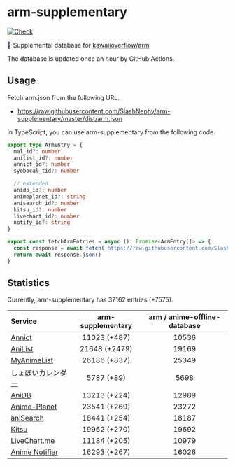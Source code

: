 # arm-supplementary

[![Check](https://github.com/SlashNephy/arm-supplementary/actions/workflows/check-node.yml/badge.svg)](https://github.com/SlashNephy/arm-supplementary/actions/workflows/check-node.yml)

💊 Supplemental database for [kawaiioverflow/arm](https://github.com/kawaiioverflow/arm)

The database is updated once an hour by GitHub Actions.

## Usage

Fetch arm.json from the following URL.

- https://raw.githubusercontent.com/SlashNephy/arm-supplementary/master/dist/arm.json

In TypeScript, you can use arm-supplementary from the following code.

```TypeScript
export type ArmEntry = {
  mal_id?: number
  anilist_id?: number
  annict_id?: number
  syobocal_tid?: number

  // extended
  anidb_id?: number
  animeplanet_id?: string
  anisearch_id?: number
  kitsu_id?: number
  livechart_id?: number
  notify_id?: string
}

export const fetchArmEntries = async (): Promise<ArmEntry[]> => {
  const response = await fetch('https://raw.githubusercontent.com/SlashNephy/arm-supplementary/master/dist/arm.json')
  return await response.json()
}
```

## Statistics

Currently, arm-supplementary has 37162 entries (+7575).

| Service                                     | arm-supplementary | arm / anime-offline-database |
| :------------------------------------------ | :---------------: | :--------------------------: |
| [Annict](https://annict.com)                |   11023 (+487)    |            10536             |
| [AniList](https://anilist.co)               |   21648 (+2479)   |            19169             |
| [MyAnimeList](https://myanimelist.net)      |   26186 (+837)    |            25349             |
| [しょぼいカレンダー](https://cal.syoboi.jp) |    5787 (+89)     |             5698             |
| [AniDB](https://anidb.net)                  |   13213 (+224)    |            12989             |
| [Anime-Planet](https://anime-planet.com)    |   23541 (+269)    |            23272             |
| [aniSearch](https://anisearch.com)          |   18441 (+254)    |            18187             |
| [Kitsu](https://kitsu.io)                   |   19962 (+270)    |            19692             |
| [LiveChart.me](https://livechart.me)        |   11184 (+205)    |            10979             |
| [Anime Notifier](https://notify.moe)        |   16293 (+267)    |            16026             |
